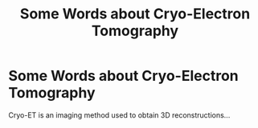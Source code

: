 ﻿---
layout: default
title: "Some Words about Cryo-Electron Tomography"
nav_order: 2
---

# Some Words about Cryo-Electron Tomography

Cryo-ET is an imaging method used to obtain 3D reconstructions...
